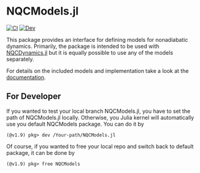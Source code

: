 # NQCModels.jl

[![CI](https://github.com/NQCD/NQCModels.jl/actions/workflows/CI.yml/badge.svg)](https://github.com/NQCD/NQCModels.jl/actions/workflows/CI.yml)
[![Dev](https://img.shields.io/badge/docs-dev-blue.svg)](https://nqcd.github.io/NQCDynamics.jl/dev/NQCModels/overview/)

This package provides an interface for defining models for nonadiabatic dynamics.
Primarily, the package is intended to be used with [NQCDynamics.jl](https://github.com/NQCD/NQCDynamics.jl/)
but it is equally possible to use any of the models separately.

For details on the included models and implementation take a look at the [documentation](https://nqcd.github.io/NQCDynamics.jl/dev/NQCModels/overview/).

## For Developer

If you wanted to test your local branch NQCModels.jl, you have to set the path of NQCModels.jl locally. Otherwise, you Julia kernel will automatically use you default NQCModels package. You can do it by 
```
(@v1.9) pkg> dev /Your-path/NQCModels.jl
```
Of course, if you wanted to free your local repo and switch back to default package, it can be done by
```
(@v1.9) pkg> free NQCModels
```

